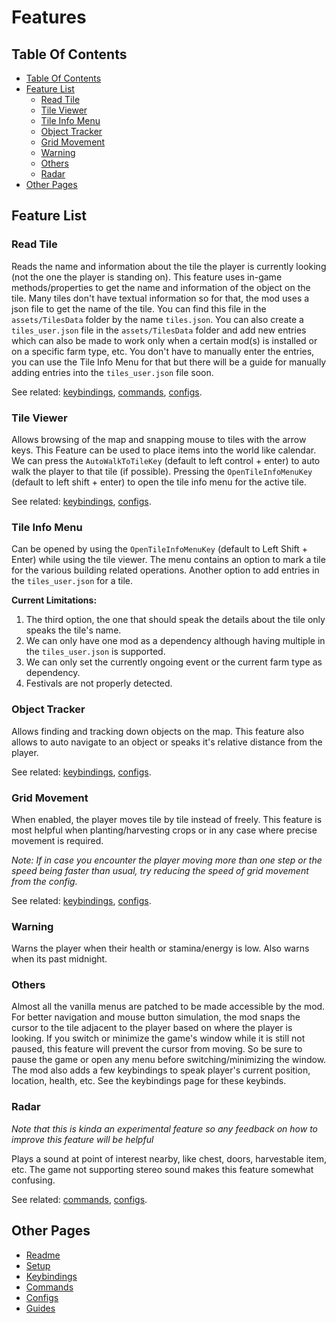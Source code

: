 # Features

## Table Of Contents

* [Table Of Contents](#table-of-contents)
* [Feature List](#feature-list)
    * [Read Tile](#read-tile)
    * [Tile Viewer](#tile-viewer)
    * [Tile Info Menu](#tile-info-menu)
    * [Object Tracker](#object-tracker)
    * [Grid Movement](#grid-movement)
    * [Warning](#warning)
    * [Others](#others)
    * [Radar](#radar)
* [Other Pages](#other-pages)

## Feature List

### Read Tile

Reads the name and information about the tile the player is currently looking (not the one the player is standing on).
This feature uses in-game methods/properties to get the name and information of the object on the tile.
Many tiles don't have textual information so for that, the mod uses a json file to get the name of the tile.
You can find this file in the `assets/TilesData` folder by the name `tiles.json`.
You can also create a `tiles_user.json` file in the `assets/TilesData` folder and add new entries which can also be made
to work
only when a certain mod(s) is installed or on a specific farm type, etc.
You don't have to manually enter the entries, you can use the Tile Info Menu for that
but there will be a guide for manually adding entries into the `tiles_user.json` file soon.

See
related: [keybindings](keybindings.md#global-keys), [commands](commands.md#read-tile-related), [configs](config.md#read-tile-configs).

### Tile Viewer

Allows browsing of the map and snapping mouse to tiles with the arrow keys.
This Feature can be used to place items into the world like calendar.
We can press the `AutoWalkToTileKey` (default to left control + enter) to auto walk the player to that tile (if
possible).
Pressing the `OpenTileInfoMenuKey` (default to left shift + enter) to open the tile info menu for the active tile.

See related: [keybindings](keybindings.md#tile-viewer-keys), [configs](config.md#tile-viewer-configs).

### Tile Info Menu

Can be opened by using the `OpenTileInfoMenuKey` (default to Left Shift + Enter) while using the tile viewer.
The menu contains an option to mark a tile for the various building related operations.
Another option to add entries in the `tiles_user.json` for a tile.

**Current Limitations:**

1. The third option, the one that should speak the details about the tile only speaks the tile's name.
2. We can only have one mod as a dependency although having multiple in the `tiles_user.json` is supported.
3. We can only set the currently ongoing event or the current farm type as dependency.
4. Festivals are not properly detected.

### Object Tracker

Allows finding and tracking down objects on the map.
This feature also allows to auto navigate to an object or speaks it's relative distance from the player.

See related: [keybindings](keybindings.md#object-tracker-keys), [configs](config.md#object-tracker-configs).

### Grid Movement

When enabled, the player moves tile by tile instead of freely.
This feature is most helpful when planting/harvesting crops or in any case where precise movement is required.

_Note: If in case you encounter the player moving more than one step or the speed being faster than usual,
try reducing the speed of grid movement from the config._

See related: [keybindings](keybindings.md#grid-movement-keys), [configs](config.md#grid-movement-configs).

### Warning

Warns the player when their health or stamina/energy is low.
Also warns when its past midnight.

### Others

Almost all the vanilla menus are patched to be made accessible by the mod.
For better navigation and mouse button simulation, the mod snaps the cursor to the tile adjacent to the player based on
where the player is looking.
If you switch or minimize the game's window while it is still not paused, this feature will prevent the cursor from
moving.
So be sure to pause the game or open any menu before switching/minimizing the window.
The mod also adds a few keybindings to speak player's current position, location, health, etc.
See the keybindings page for these keybinds.

### Radar

_Note that this is kinda an experimental feature so any feedback on how to improve this feature will be helpful_

Plays a sound at point of interest nearby, like chest, doors, harvestable item, etc.
The game not supporting stereo sound makes this feature somewhat confusing.

See related: [commands](commands.md#radar-related), [configs](config.md#radar-configs).

## Other Pages

- [Readme](README.md)
- [Setup](setup.md)
- [Keybindings](keybindings.md)
- [Commands](commands.md)
- [Configs](config.md)
- [Guides](https://github.com/khanshoaib3/stardew-access/tree/master/docs/guides.md)
